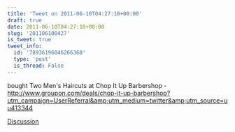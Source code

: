 ```yaml
---
title: 'Tweet on 2011-06-10T04:27:10+00:00'
draft: true
date: 2011-06-10T04:27:10+00:00
slug: '201106100427'
is_tweet: true
tweet_info:
  id: '78936196046266368'
  type: 'post'
  is_thread: False
---
```




bought Two Men's Haircuts at Chop It Up Barbershop  -  <http://www.groupon.com/deals/chop-it-up-barbershop?utm_campaign=UserReferral&amp;utm_medium=twitter&amp;utm_source=uu413344>

[Discussion](https://x.com/sytelus/status/78936196046266368)

